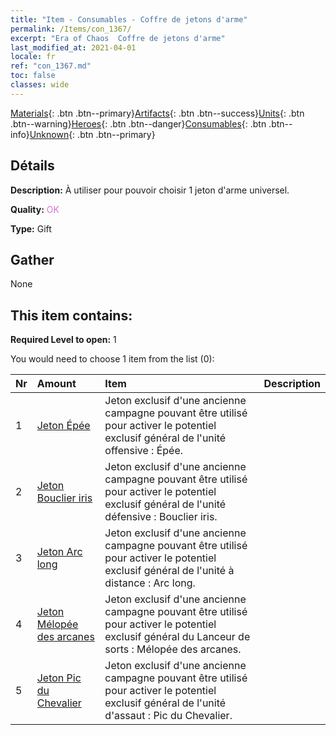 ```yaml
---
title: "Item - Consumables - Coffre de jetons d'arme"
permalink: /Items/con_1367/
excerpt: "Era of Chaos  Coffre de jetons d'arme"
last_modified_at: 2021-04-01
locale: fr
ref: "con_1367.md"
toc: false
classes: wide
---
```

 [Materials](/fr/Items/){: .btn .btn--primary}[Artifacts](/fr/Items/Artifacts/){: .btn .btn--success}[Units](/fr/Items/Units/){: .btn .btn--warning}[Heroes](/fr/Items/Heroes/){: .btn .btn--danger}[Consumables](/fr/Items/Consumables/){: .btn .btn--info}[Unknown](/fr/Items/Unknown/){: .btn .btn--primary}

## Détails
 **Description:** À utiliser pour pouvoir choisir 1 jeton d'arme universel.

 **Quality:** <span style="color: #DA70D6">OK</span>

 **Type:** Gift

## Gather

  None

## This item contains:

 **Required Level to open:** 1

 You would need to choose 1 item from the list (0):

  | Nr | Amount |     Item    | Description |
  |:---|:-------|:------------|:-----------:|
  | 1 | [Jeton Épée](/fr/Items/con_912/) | Jeton exclusif d'une ancienne campagne pouvant être utilisé pour activer le potentiel exclusif général de l'unité offensive : Épée. | 
  | 2 | [Jeton Bouclier iris](/fr/Items/con_913/) | Jeton exclusif d'une ancienne campagne pouvant être utilisé pour activer le potentiel exclusif général de l'unité défensive : Bouclier iris. | 
  | 3 | [Jeton Arc long](/fr/Items/con_914/) | Jeton exclusif d'une ancienne campagne pouvant être utilisé pour activer le potentiel exclusif général de l'unité à distance : Arc long. | 
  | 4 | [Jeton Mélopée des arcanes](/fr/Items/con_915/) | Jeton exclusif d'une ancienne campagne pouvant être utilisé pour activer le potentiel exclusif général du Lanceur de sorts : Mélopée des arcanes. | 
  | 5 | [Jeton Pic du Chevalier](/fr/Items/con_916/) | Jeton exclusif d'une ancienne campagne pouvant être utilisé pour activer le potentiel exclusif général de l'unité d'assaut : Pic du Chevalier. | 
